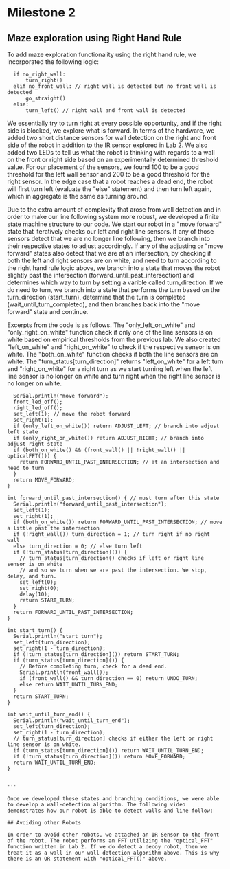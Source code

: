# Milestone 2

## Maze exploration using Right Hand Rule
 
 To add maze exploration functionality using the right hand rule, we incorporated the following logic:
```
  if no_right_wall:
      turn_right()
  elif no_front_wall: // right wall is detected but no front wall is detected
      go_straight()
  else:
      turn_left() // right wall and front wall is detected 
```
We essentially try to turn right at every possible opportunity, and if the right side is blocked, we explore what is forward.
In terms of the hardware, we added two short distance sensors for wall detection on the right and front side of the robot in addition to the IR sensor explored in Lab 2. We also added two LEDs to tell us what the robot is thinking with regards to a wall on the front or right side based on an experimentally determined threshold value. For our placement of the sensors, we found 100 to be a good threshold for the left wall sensor and 200 to be a good threshold for the right sensor. In the edge case that a robot reaches a dead end, the robot will first turn left (evaluate the "else" statement) and then turn left again, which in aggregate is the same as turning around. 

Due to the extra amount of complexity that arose from wall detection and in order to make our line following system more robust, we developed a finite state machine structure to our code. We start our robot in a "move forward" state that iteratively checks our left and right line sensors. If any of those sensors detect that we are no longer line following, then we branch into their respective states to adjust accordingly. If any of the adjusting or "move forward" states also detect that we are at an intersection, by checking if both the left and right sensors are on white, and need to turn according to the right hand rule logic above, we branch into a state that moves the robot slightly past the intersection (forward_until_past_intersection) and determines which way to turn by setting a varible called turn_direction. If we do need to turn, we branch into a state that performs the turn based on the turn_direction (start_turn), determine that the turn is completed (wait_until_turn_completed), and then branches back into the "move forward" state and continue.

Excerpts from the code is as follows. The "only_left_on_white" and "only_right_on_white" function check if only one of the line sensors is on white based on empirical thresholds from the previous lab. We also created "left_on_white" and "right_on_white" to check if the respective sensor is on white. The "both_on_white" function checks if both the line sensors are on white. The "turn_status[turn_direction]" returns "left_on_white" for a left turn and "right_on_white" for a right turn as we start turning left when the left line sensor is no longer on white and turn right when the right line sensor is no longer on white.

```int move_forward() {
  Serial.println("move forward");
  front_led_off(); 
  right_led_off();
  set_left(1); // move the robot forward
  set_right(1);
  if (only_left_on_white()) return ADJUST_LEFT; // branch into adjust left state
  if (only_right_on_white()) return ADJUST_RIGHT; // branch into adjust right state 
  if (both_on_white() && (front_wall() || !right_wall() || opticalFFT())) {
    return FORWARD_UNTIL_PAST_INTERSECTION; // at an intersection and need to turn
  }
  return MOVE_FORWARD;
}

int forward_until_past_intersection() { // must turn after this state
  Serial.println("forward_until_past_intersection");
  set_left(1);
  set_right(1);
  if (both_on_white()) return FORWARD_UNTIL_PAST_INTERSECTION; // move a little past the intersection
  if (!right_wall()) turn_direction = 1; // turn right if no right wall
  else turn_direction = 0; // else turn left
  if (!turn_status[turn_direction]()) {
    // turn_status[turn_direction() checks if left or right line sensor is on white
    // and so we turn when we are past the intersection. We stop, delay, and turn.
    set_left(0); 
    set_right(0);
    delay(10);
    return START_TURN;
  }
  return FORWARD_UNTIL_PAST_INTERSECTION;
}

int start_turn() {
  Serial.println("start turn");
  set_left(turn_direction);
  set_right(1 - turn_direction);
  if (!turn_status[turn_direction]()) return START_TURN;
  if (turn_status[turn_direction]()) {
    // Before completing turn, check for a dead end.
    Serial.println(front_wall());
    if (front_wall() && turn_direction == 0) return UNDO_TURN;
    else return WAIT_UNTIL_TURN_END;
  }
  return START_TURN;
}

int wait_until_turn_end() {
  Serial.println("wait_until_turn_end");
  set_left(turn_direction); 
  set_right(1 - turn_direction);
  // turn_status[turn_direction] checks if either the left or right line sensor is on white.
  if (turn_status[turn_direction]()) return WAIT_UNTIL_TURN_END;
  if (!turn_status[turn_direction]()) return MOVE_FORWARD;
  return WAIT_UNTIL_TURN_END;
}


'''

Once we developed these states and branching conditions, we were able to develop a wall-detection algorithm. The following video demonstrates how our robot is able to detect walls and line follow:

## Avoiding other Robots

In order to avoid other robots, we attached an IR Sensor to the front of the robot. The robot performs an FFT utilizing the "optical_FFT" function written in Lab 2. If we do detect a decoy robot, then we treat it as a wall in our wall detection algorithm above. This is why there is an OR statement with "optical_FFT()" above. 



